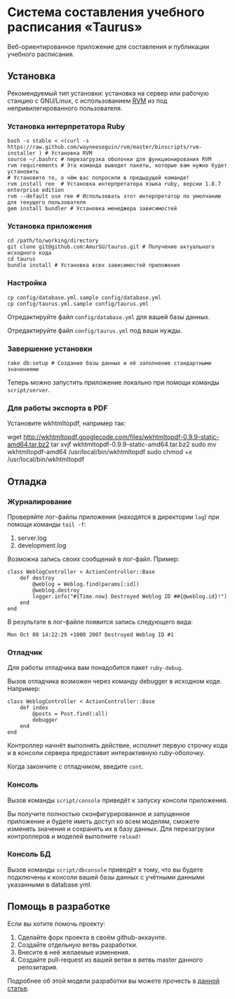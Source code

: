 Cистема составления учебного расписания «Taurus»
================================================

Веб-ориентированное приложение для составления и публикации учебного расписания.

Установка
---------

Рекомендуемый тип установки: установка на сервер или рабочую станцию с GNU/Linux, с использованием [RVM][] из под непривилегированного пользователя.

### Установка интерпретатора Ruby

	bash -s stable < <(curl -s https://raw.github.com/wayneeseguin/rvm/master/binscripts/rvm-installer ) # Установка RVM
	source ~/.bashrc # перезагрузка оболочки для функционирования RVM
	rvm requirements # Эта команда выведет пакеты, которые вам нужно будет установить
	# Установите то, о чём вас попросили в предыдущей команде!
	rvm install ree  # Установка интерпретатора языка ruby, версии 1.8.7 enterprise edition
	rvm --default use ree # Использовать этот интерпретатор по умолчанию для текущего пользователя
	gem install bundler # Установка менеджера зависимостей

### Установка приложения

	cd /path/to/working/directory
	git clone git@github.com:AmurSU/taurus.git # Получение актуального исходного кода
	cd taurus
	bundle install # Установка всех зависимостей приложения

### Настройка

	cp config/database.yml.sample config/database.yml
	cp config/taurus.yml.sample config/taurus.yml

Отредактируйте файл `config/database.yml` для вашей базы данных.

Отредактируйте файл `config/taurus.yml` под ваши нужды.

### Завершение установки

	rake db:setup # Создание базы данных и её заполнение стандартными значениями

Теперь можно запустить приложение локально при помощи команды `script/server`.

### Для работы экспорта в PDF

Установите wkhtmltopdf, например так:

  wget http://wkhtmltopdf.googlecode.com/files/wkhtmltopdf-0.9.9-static-amd64.tar.bz2 
  tar xvjf wkhtmltopdf-0.9.9-static-amd64.tar.bz2
  sudo mv wkhtmltopdf-amd64 /usr/local/bin/wkhtmltopdf
  sudo chmod +x /usr/local/bin/wkhtmltopdf

Отладка
-------

### Журналирование

Проверяйте лог-файлы приложения (находятся в директории `log`) при помощи команды `tail -f`:

 1. server.log
 2. development.log

Возможна запись своих сообщений в лог-файл. Пример:

	class WeblogController < ActionController::Base
		def destroy
			@weblog = Weblog.find(params[:id])
			@weblog.destroy
			logger.info("#{Time.now} Destroyed Weblog ID ##{@weblog.id}!")
		end
	end

В результате в лог-файле появится запись следующего вида:

	Mon Oct 08 14:22:29 +1000 2007 Destroyed Weblog ID #1

### Отладчик

Для работы отладчика вам понадобится пакет `ruby-debug`.

Вызов отладчика возможен через команду debugger в исходном коде. Например:

	class WeblogController < ActionController::Base
		def index
			@posts = Post.find(:all)
			debugger
		end
	end

Контроллер начнёт выполнять действие, исполнит первую строчку кода и в консоли сервера предоставит интерактивную ruby-оболочку.

Когда закончите с отладчиком, введите `cont`.


### Консоль

Вызов команды `script/console` приведёт к запуску консоли приложения.

Вы получите полностью сконфигурированное и запущенное приложение и будете иметь доступ ко всем моделям, сможете изменять значения и сохранять их в базу данных.
Для перезагрузки контроллеров и моделей выполните `reload!`

### Консоль БД

Вызов команды `script/dbconsole` приведёт к тому, что вы будете подключены к консоли вашей базы данных с учётными данными указанными в database.yml.

Помощь в разработке
-------------------

Если вы хотите помочь проекту:

 1. Сделайте форк проекта в своём github-аккаунте.
 2. Создайте отдельную ветвь разработки.
 3. Внесите в неё желаемые изменения.
 4. Создайте pull-request из вашей ветви в ветвь master данного репозитария.

Подробнее об этой модели разработки вы можете прочесть в [данной статье][pull].

[RVM]: http://beginrescueend.com/ "Официальный сайт Ruby Version Manager"
[pull]: http://habrahabr.ru/blogs/Git/125999/ "Статья «Pull request'ы на GitHub или Как мне внести изменения в чужой проект» на Habrahabr.ru"
